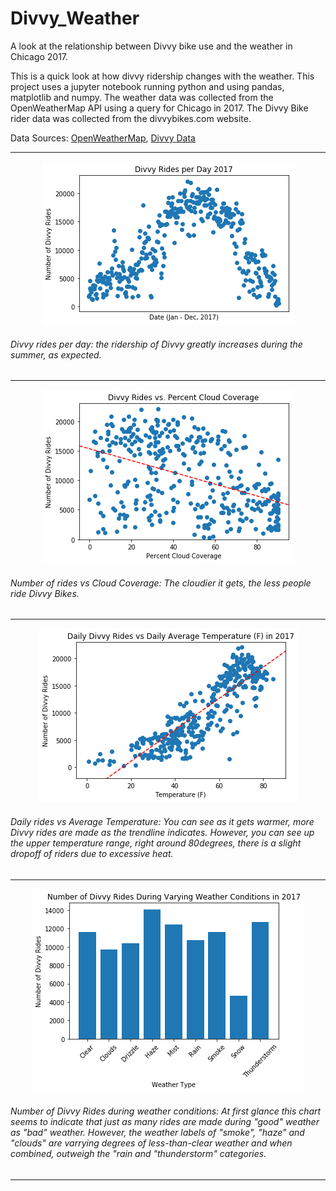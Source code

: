 # Divvy_Weather
A look at the relationship between Divvy bike use and the weather in Chicago 2017.


This is a quick look at how divvy ridership changes with the weather. This project uses a jupyter notebook running python and using pandas, matplotlib and numpy. The weather data was collected from the OpenWeatherMap API using a query for Chicago in 2017. The Divvy Bike rider data was collected from the divvybikes.com website.


Data Sources:
[OpenWeatherMap](https://openweathermap.org/), 
[Divvy Data](https://www.divvybikes.com/system-data)

***
<p align="center">
  <img src="output_12_1.png">
</p>

###### Divvy rides per day: the ridership of Divvy greatly increases during the summer, as expected. 
***
<p align="center">
  <img src="output_13_1.png">
</p>

###### Number of rides vs Cloud Coverage: The cloudier it gets, the less people ride Divvy Bikes. 
***
<p align="center">
  <img src="output_14_1.png">
</p>

###### Daily rides vs Average Temperature: You can see as it gets warmer, more Divvy rides are made as the trendline indicates. However, you can see up the upper temperature range, right around 80degrees, there is a slight dropoff of riders due to excessive heat. 
***
<p align="center">
  <img src="output_16_1.png">
</p>

###### Number of Divvy Rides during weather conditions: At first glance this chart seems to indicate that just as many rides are made during "good" weather as "bad" weather. However, the weather labels of "smoke", "haze" and "clouds" are varrying degrees of less-than-clear weather and when combined, outweigh the "rain and "thunderstorm" categories. 
***
